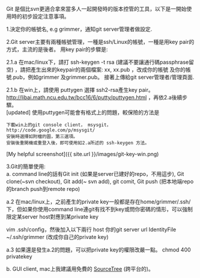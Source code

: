 Git 是個比svn更適合拿來當多人一起開發時的版本控管的工具，以下是一開始使用時的初步設定注意事項。

1.決定你的帳號名, e.g grimmer，通知git server管理者做設定.

2.Git server主要有兩種帳號管理，一種是ssh/Linux的帳號，一種是用key pair的方式，主流的是後者。
用key pair的步驟是:

2.1.a 在mac/linux下，請打
ssh-keygen -t rsa (建議不要讓通行碼passphrase留空) ，請把產生出來的keypair的兩個檔案: xx, xx.pub ，改成你的帳號 及你的帳號.pub，例如grimmer 及grimmer.pub。
接著上傳給git server管理者/管理頁面.

2.1.b 在win上，請使用 puttygen 選擇 ssh2-rsa產生key pair。
http://libai.math.ncu.edu.tw/bcc16/6/putty/puttygen.html ，再依2.a後續步驟。  
[updated] 使用puttygen可能會有格式上的問題，較保險的方法是

~~~
下載win上的git console client， msysgit，
http://code.google.com/p/msysgit/
安裝時選擇如附檔的圖，第三選項。
安裝後重開機或重登入後，即可使用如2.a所述的 ssh-keygen 方法。
~~~
[My helpful screenshot]({{ site.url }}/images/git-key-win.png)


3.Git的簡單使用:  
a. command line的話有Git init (如果是server已建好的repo，不用這步),
                                     Git clone(~svn checkout),
                                     Git add(~ svn add), git comit, Git push (把本地端repo的branch push到remote repo)

a.2 在mac/linux上，之前產生的private key一般都是存在home/grimmer/.ssh/下，但如果你使用command line連git有找不到key或問你密碼的情形，可以強制限定某server host對應到某private key

vim .ssh/config，然後加入以下兩行
host 你的git server url
IdentityFile ~/.ssh/grimmer  (改成你自己的private key)

a.3 如果還是發生a.2的問題，可以把private key的權限改嚴一點。 chmod 400 privatekey

b. GUI client, mac上我建議用免費的 [SourceTree](https://www.sourcetreeapp.com/) (跨平台的)。
